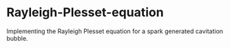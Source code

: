 # Rayleigh-Plesset-equation
Implementing the Rayleigh Plesset equation for a spark generated cavitation bubble.

